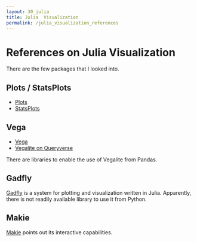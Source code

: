 ```yaml
---
layout: 30_julia
title: Julia  Visualization
permalink: /julia_visualization_references
---
```



# References on Julia Visualization

There are the few packages that I looked into.


## Plots / StatsPlots

- [Plots](https://docs.juliaplots.org/latest/examples/inspectdr)
- [StatsPlots](https://github.com/JuliaPlots/StatsPlots.jl)


## Vega

- [Vega](https://vega.github.io/)
- [Vegalite on Queryverse](https://www.queryverse.org/VegaLite.jl/stable/)

There are libraries to enable the use of Vegalite from Pandas. 


## Gadfly

[Gadfly](http://gadflyjl.org/stable/) is a system for plotting and visualization written in Julia. Apparently, there is not readily available library to use it from Python.


## Makie

[Makie](https://github.com/JuliaPlots/Makie.jl) points out its interactive capabilities.


